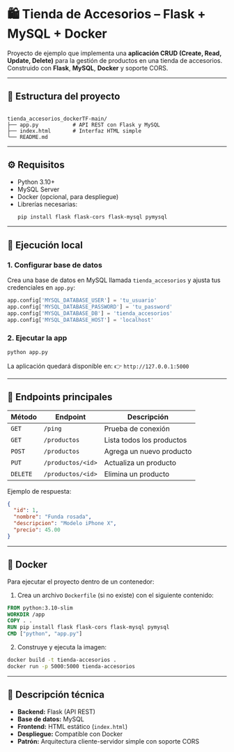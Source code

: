 
# 🛍️ Tienda de Accesorios – Flask + MySQL + Docker

Proyecto de ejemplo que implementa una **aplicación CRUD (Create, Read, Update, Delete)** para la gestión de productos en una tienda de accesorios.  
Construido con **Flask**, **MySQL**, **Docker** y soporte CORS.

---

## 📂 Estructura del proyecto

```

tienda_accesorios_dockerTF-main/
├── app.py           # API REST con Flask y MySQL
├── index.html       # Interfaz HTML simple
└── README.md

````

---

## ⚙️ Requisitos

- Python 3.10+
- MySQL Server
- Docker (opcional, para despliegue)
- Librerías necesarias:
  ```bash
  pip install flask flask-cors flask-mysql pymysql
  ````

---

## 🚀 Ejecución local

### 1. Configurar base de datos

Crea una base de datos en MySQL llamada `tienda_accesorios` y ajusta tus credenciales en `app.py`:

```python
app.config['MYSQL_DATABASE_USER'] = 'tu_usuario'
app.config['MYSQL_DATABASE_PASSWORD'] = 'tu_password'
app.config['MYSQL_DATABASE_DB'] = 'tienda_accesorios'
app.config['MYSQL_DATABASE_HOST'] = 'localhost'
```

### 2. Ejecutar la app

```bash
python app.py
```

La aplicación quedará disponible en:
👉 `http://127.0.0.1:5000`

---

## 📡 Endpoints principales

| Método   | Endpoint          | Descripción               |
| -------- | ----------------- | ------------------------- |
| `GET`    | `/ping`           | Prueba de conexión        |
| `GET`    | `/productos`      | Lista todos los productos |
| `POST`   | `/productos`      | Agrega un nuevo producto  |
| `PUT`    | `/productos/<id>` | Actualiza un producto     |
| `DELETE` | `/productos/<id>` | Elimina un producto       |

Ejemplo de respuesta:

```json
{
  "id": 1,
  "nombre": "Funda rosada",
  "descripcion": "Modelo iPhone X",
  "precio": 45.00
}
```

---

## 🐳 Docker

Para ejecutar el proyecto dentro de un contenedor:

1. Crea un archivo `Dockerfile` (si no existe) con el siguiente contenido:

```dockerfile
FROM python:3.10-slim
WORKDIR /app
COPY . .
RUN pip install flask flask-cors flask-mysql pymysql
CMD ["python", "app.py"]
```

2. Construye y ejecuta la imagen:

```bash
docker build -t tienda-accesorios .
docker run -p 5000:5000 tienda-accesorios
```

---

## 🧠 Descripción técnica

* **Backend:** Flask (API REST)
* **Base de datos:** MySQL
* **Frontend:** HTML estático (`index.html`)
* **Despliegue:** Compatible con Docker
* **Patrón:** Arquitectura cliente-servidor simple con soporte CORS

